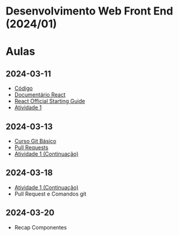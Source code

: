 # Desenvolvimento Web Front End (2024/01)


# Aulas

## 2024-03-11

- [Código](https://github.com/vschettino/lab-frontend/pull/1)
- [Documentário React](https://www.youtube.com/watch?v=8pDqJVdNa44)
- [React Official Starting Guide](https://react.dev/learn)
- [Atividade 1](https://github.com/vschettino/lab-frontend/issues/2)

## 2024-03-13

- [Curso Git Básico](https://git-scm.com/book/pt-br/v2/Come%C3%A7ando-O-B%C3%A1sico-do-Git)
- [Pull Requests](https://docs.github.com/pt/pull-requests/collaborating-with-pull-requests/proposing-changes-to-your-work-with-pull-requests/about-pull-requests)
- [Atividade 1 (Continuação)](https://github.com/vschettino/lab-frontend/issues/2)

## 2024-03-18

- [Atividade 1 (Continuação)](https://github.com/vschettino/lab-frontend/issues/2)
- Pull Request e Comandos git

## 2024-03-20 
- Recap Componentes
